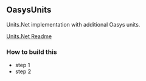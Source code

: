 ﻿## OasysUnits

Units.Net implementation with additional Oasys units.

[Units.Net Readme](https://github.com/angularsen/UnitsNet/blob/master/README.md)

### How to build this

* step 1
* step 2